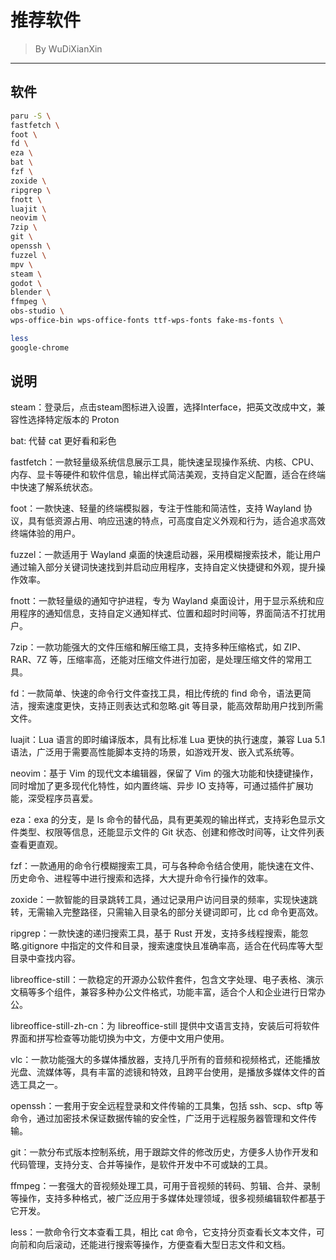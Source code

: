 # 推荐软件

> By WuDiXianXin
---

## 软件

```bash
paru -S \
fastfetch \
foot \
fd \
eza \
bat \
fzf \
zoxide \
ripgrep \
fnott \
luajit \
neovim \
7zip \
git \
openssh \
fuzzel \
mpv \
steam \
godot \
blender \
ffmpeg \
obs-studio \
wps-office-bin wps-office-fonts ttf-wps-fonts fake-ms-fonts \

less
google-chrome
```

## 说明

steam：登录后，点击steam图标进入设置，选择Interface，把英文改成中文，兼容性选择特定版本的 Proton

bat: 代替 cat 更好看和彩色

fastfetch：一款轻量级系统信息展示工具，能快速呈现操作系统、内核、CPU、内存、显卡等硬件和软件信息，输出样式简洁美观，支持自定义配置，适合在终端中快速了解系统状态。

foot：一款快速、轻量的终端模拟器，专注于性能和简洁性，支持 Wayland 协议，具有低资源占用、响应迅速的特点，可高度自定义外观和行为，适合追求高效终端体验的用户。

fuzzel：一款适用于 Wayland 桌面的快速启动器，采用模糊搜索技术，能让用户通过输入部分关键词快速找到并启动应用程序，支持自定义快捷键和外观，提升操作效率。

fnott：一款轻量级的通知守护进程，专为 Wayland 桌面设计，用于显示系统和应用程序的通知信息，支持自定义通知样式、位置和超时时间等，界面简洁不打扰用户。

7zip：一款功能强大的文件压缩和解压缩工具，支持多种压缩格式，如 ZIP、RAR、7Z 等，压缩率高，还能对压缩文件进行加密，是处理压缩文件的常用工具。

fd：一款简单、快速的命令行文件查找工具，相比传统的 find 命令，语法更简洁，搜索速度更快，支持正则表达式和忽略.git 等目录，能高效帮助用户找到所需文件。

luajit：Lua 语言的即时编译版本，具有比标准 Lua 更快的执行速度，兼容 Lua 5.1 语法，广泛用于需要高性能脚本支持的场景，如游戏开发、嵌入式系统等。

neovim：基于 Vim 的现代文本编辑器，保留了 Vim 的强大功能和快捷键操作，同时增加了更多现代化特性，如内置终端、异步 IO 支持等，可通过插件扩展功能，深受程序员喜爱。

eza：exa 的分支，是 ls 命令的替代品，具有更美观的输出样式，支持彩色显示文件类型、权限等信息，还能显示文件的 Git 状态、创建和修改时间等，让文件列表查看更直观。

fzf：一款通用的命令行模糊搜索工具，可与各种命令结合使用，能快速在文件、历史命令、进程等中进行搜索和选择，大大提升命令行操作的效率。

zoxide：一款智能的目录跳转工具，通过记录用户访问目录的频率，实现快速跳转，无需输入完整路径，只需输入目录名的部分关键词即可，比 cd 命令更高效。

ripgrep：一款快速的递归搜索工具，基于 Rust 开发，支持多线程搜索，能忽略.gitignore 中指定的文件和目录，搜索速度快且准确率高，适合在代码库等大型目录中查找内容。

libreoffice-still：一款稳定的开源办公软件套件，包含文字处理、电子表格、演示文稿等多个组件，兼容多种办公文件格式，功能丰富，适合个人和企业进行日常办公。

libreoffice-still-zh-cn：为 libreoffice-still 提供中文语言支持，安装后可将软件界面和拼写检查等功能切换为中文，方便中文用户使用。

vlc：一款功能强大的多媒体播放器，支持几乎所有的音频和视频格式，还能播放光盘、流媒体等，具有丰富的滤镜和特效，且跨平台使用，是播放多媒体文件的首选工具之一。

openssh：一套用于安全远程登录和文件传输的工具集，包括 ssh、scp、sftp 等命令，通过加密技术保证数据传输的安全性，广泛用于远程服务器管理和文件传输。

git：一款分布式版本控制系统，用于跟踪文件的修改历史，方便多人协作开发和代码管理，支持分支、合并等操作，是软件开发中不可或缺的工具。

ffmpeg：一套强大的音视频处理工具，可用于音视频的转码、剪辑、合并、录制等操作，支持多种格式，被广泛应用于多媒体处理领域，很多视频编辑软件都基于它开发。

less：一款命令行文本查看工具，相比 cat 命令，它支持分页查看长文本文件，可向前和向后滚动，还能进行搜索等操作，方便查看大型日志文件和文档。
